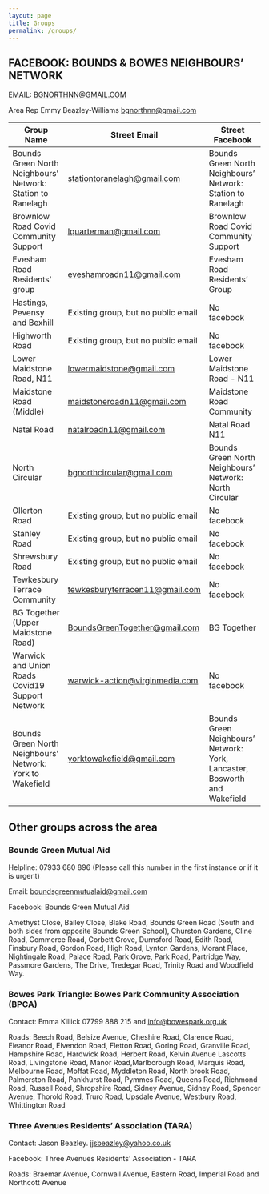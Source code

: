 ```yaml
---
layout: page
title: Groups
permalink: /groups/
---
```


## FACEBOOK: BOUNDS & BOWES NEIGHBOURS’ NETWORK

EMAIL: BGNORTHNN@GMAIL.COM

Area Rep Emmy Beazley-Williams bgnorthnn@gmail.com

|                         Group Name                          |            Street Email             |                              Street Facebook                              |
|-------------------------------------------------------------|-------------------------------------|---------------------------------------------------------------------------|
| Bounds Green North Neighbours’ Network: Station to Ranelagh | stationtoranelagh@gmail.com         | Bounds Green North Neighbours’ Network: Station to Ranelagh               |
| Brownlow Road Covid Community Support                       | lquarterman@gmail.com               | Brownlow Road Covid Community Support                                     |
| Evesham Road Residents' group                               | eveshamroadn11@gmail.com            | Evesham Road Residents’ Group                                             |
| Hastings, Pevensy and Bexhill                               | Existing group, but no public email | No facebook                                                               |
| Highworth Road                                              | Existing group, but no public email | No facebook                                                               |
| Lower Maidstone Road, N11                                   | lowermaidstone@gmail.com            | Lower Maidstone Road - N11                                                |
| Maidstone Road (Middle)                                     | maidstoneroadn11@gmail.com          | Maidstone Road Community                                                  |
| Natal Road                                                  | natalroadn11@gmail.com              | Natal Road N11                                                            |
| North Circular                                              | bgnorthcircular@gmail.com           | Bounds Green North Neighbours’ Network: North Circular                    |
| Ollerton Road                                               | Existing group, but no public email | No facebook                                                               |
| Stanley Road                                                | Existing group, but no public email | No facebook                                                               |
| Shrewsbury Road                                             | Existing group, but no public email | No facebook                                                               |
| Tewkesbury Terrace Community                                | tewkesburyterracen11@gmail.com      | No facebook                                                               |
| BG Together (Upper Maidstone Road)                          | BoundsGreenTogether@gmail.com       | BG Together                                                               |
| Warwick and Union Roads Covid19 Support Network             | warwick-action@virginmedia.com      | No facebook                                                               |
| Bounds Green North Neighbours’ Network: York to Wakefield   | yorktowakefield@gmail.com           | Bounds Green Neighbours’ Network: York, Lancaster, Bosworth and Wakefield |

## Other groups across the area

### Bounds Green Mutual Aid

Helpline: 07933 680 896 (Please call this number in the first instance or if it is urgent)

Email: boundsgreenmutualaid@gmail.com

Facebook: Bounds Green Mutual Aid

Amethyst Close, Bailey Close, Blake Road,  Bounds Green Road (South and both sides from opposite Bounds Green School), Churston Gardens, Cline Road, Commerce Road, Corbett Grove, Durnsford Road, Edith Road, Finsbury Road, Gordon Road, High Road, Lynton Gardens, Morant Place, Nightingale Road, Palace Road, Park Grove, Park Road, Partridge Way, Passmore Gardens, The Drive, Tredegar Road, Trinity Road and Woodfield Way.


### Bowes Park Triangle: Bowes Park Community Association (BPCA)

Contact: Emma Killick 07799 888 215 and info@bowespark.org.uk

Roads: Beech Road, Belsize Avenue, Cheshire Road, Clarence Road, Eleanor Road, Elvendon Road, Fletton Road, Goring Road, Granville Road, Hampshire Road, Hardwick Road, Herbert Road, Kelvin Avenue Lascotts Road, Livingstone Road, Manor Road,Marlborough Road, Marquis Road, Melbourne Road, Moffat Road, Myddleton Road, North brook Road, Palmerston Road, Pankhurst Road, Pymmes Road, Queens Road, Richmond Road, Russell Road, Shropshire Road, Sidney Avenue, Sidney Road, Spencer Avenue, Thorold Road, Truro Road, Upsdale Avenue, Westbury Road, Whittington Road


### Three Avenues Residents’ Association (TARA)

Contact: Jason Beazley. jjsbeazley@yahoo.co.uk 

Facebook: Three Avenues Residents’ Association - TARA

Roads: Braemar Avenue, Cornwall Avenue, Eastern Road, Imperial Road and Northcott Avenue
